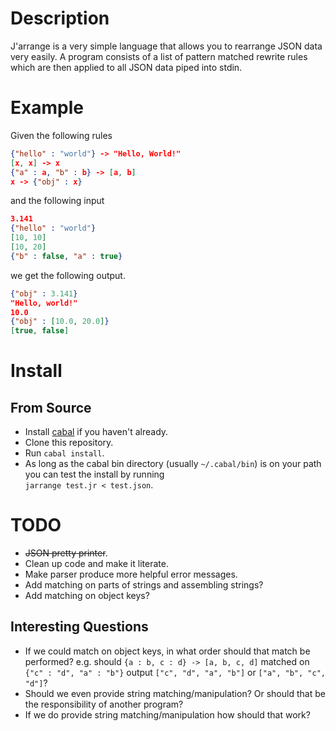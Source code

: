 # Description
J'arrange is a very simple language that allows you to rearrange JSON data very
easily.
A program consists of a list of pattern matched rewrite rules which are then
applied to all JSON data piped into stdin.
# Example
Given the following rules
``` json
{"hello" : "world"} -> "Hello, World!"
[x, x] -> x
{"a" : a, "b" : b} -> [a, b]
x -> {"obj" : x}
```
and the following input
``` json
3.141
{"hello" : "world"}
[10, 10]
[10, 20]
{"b" : false, "a" : true}
```
we get the following output.
``` json
{"obj" : 3.141}
"Hello, world!"
10.0
{"obj" : [10.0, 20.0]}
[true, false]
```
# Install
## From Source
+ Install [cabal](https://www.haskell.org/cabal/) if you haven't already.
+ Clone this repository.
+ Run `cabal install`.
+ As long as the cabal bin directory (usually `~/.cabal/bin`) is on your path you can test the install by running <br>
`jarrange test.jr < test.json`.

# TODO
+ ~~JSON pretty printer~~.
+ Clean up code and make it literate.
+ Make parser produce more helpful error messages.
+ Add matching on parts of strings and assembling strings?
+ Add matching on object keys?
## Interesting Questions
+ If we could match on object keys, in what order should that match be performed?
e.g. should `{a : b, c : d} -> [a, b, c, d]` matched on `{"c" : "d", "a" : "b"}` output `["c", "d", "a", "b"]` or `["a", "b", "c", "d"]`?
+ Should we even provide string matching/manipulation? Or should that be the responsibility of another program?
+ If we do provide string matching/manipulation how should that work?
